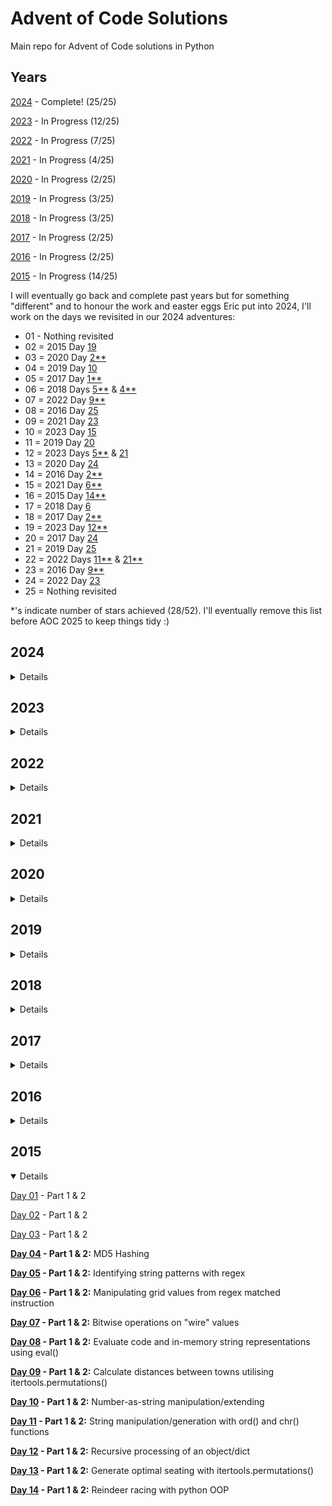 # Advent of Code Solutions

Main repo for Advent of Code solutions in Python

## Years

[2024](#2024) - Complete! (25/25)

[2023](#2023) - In Progress (12/25)

[2022](#2022) - In Progress (7/25)

[2021](#2021) - In Progress (4/25)

[2020](#2020) - In Progress (2/25)

[2019](#2019) - In Progress (3/25)

[2018](#2018) - In Progress (3/25)

[2017](#2017) - In Progress (2/25)

[2016](#2016) - In Progress (2/25)

[2015](#2015) - In Progress (14/25)

I will eventually go back and complete past years but for something "different" and to honour
the work and easter eggs Eric put into 2024, I'll work on the days we revisited in our 2024 adventures:

* 01 - Nothing revisited
* 02 = 2015 Day [19](https://adventofcode.com/2015/day/19)
* 03 = 2020 Day [2**](https://adventofcode.com/2020/day/2)
* 04 = 2019 Day [10](https://adventofcode.com/2019/day/10)
* 05 = 2017 Day [1**](https://adventofcode.com/2017/day/1)
* 06 = 2018 Days [5**](https://adventofcode.com/2018/day/5) & [4**](https://adventofcode.com/2018/day/4)
* 07 = 2022 Day [9**](https://adventofcode.com/2022/day/9)
* 08 = 2016 Day [25](https://adventofcode.com/2016/day/25)
* 09 = 2021 Day [23](https://adventofcode.com/2021/day/23)
* 10 = 2023 Day [15](https://adventofcode.com/2023/day/15)
* 11 = 2019 Day [20](https://adventofcode.com/2019/day/20)
* 12 = 2023 Days [5**](https://adventofcode.com/2023/day/5) & [21](https://adventofcode.com/2023/day/21)
* 13 = 2020 Day [24](https://adventofcode.com/2020/day/24)
* 14 = 2016 Day [2**](https://adventofcode.com/2016/day/2)
* 15 = 2021 Day [6**](https://adventofcode.com/2021/day/6)
* 16 = 2015 Day [14**](https://adventofcode.com/2015/day/14)
* 17 = 2018 Day [6](https://adventofcode.com/2018/day/6)
* 18 = 2017 Day [2**](https://adventofcode.com/2017/day/2)
* 19 = 2023 Day [12**](https://adventofcode.com/2023/day/12)
* 20 = 2017 Day [24](https://adventofcode.com/2017/day/24)
* 21 = 2019 Day [25](https://adventofcode.com/2019/day/25)
* 22 = 2022 Days [11**](https://adventofcode.com/2022/day/11) & [21**](https://adventofcode.com/2022/day/21)
* 23 = 2016 Day [9**](https://adventofcode.com/2016/day/9)
* 24 = 2022 Day [23](https://adventofcode.com/2022/day/23)
* 25 = Nothing revisited

*'s indicate number of stars achieved (28/52). I'll eventually remove this list before AOC 2025 to keep things tidy :)

## 2024

<details>

[Day 01](/2024/day01.py) - Part 1 & 2

[Day 02](/2024/day02.py) - Part 1 & 2

[Day 03](/2024/day03.py) - Part 1 & 2

[Day 04](/2024/day04.py) - Part 1 & 2

[Day 05](/2024/day05.py) - Part 1 & 2

[Day 06](/2024/day06.py) - Part 1 & 2

[Day 07](/2024/day07.py) - Part 1 & 2

[Day 08](/2024/day08.py) - Part 1 & 2

[Day 09](/2024/day09.py) - Part 1 & 2

[Day 10](/2024/day10.py) - Part 1 & 2

[Day 11](/2024/day11.py) - Part 1 & 2

[Day 12](/2024/day12.py) - Part 1 & 2

[Day 13](/2024/day13.py) - Part 1 & 2

[Day 14](/2024/day14.py) - Part 1 & 2

[Day 15](/2024/day15.py) - Part 1 & 2

**[Day 16](/2024/day16.py) - Part 1 & 2:** Dijkstra's algorithm

**[Day 17](/2024/day17.py) - Part 1 & 2:** Recursion

**[Day 18](/2024/day18.py) - Part 1 & 2:** BFS

**[Day 19](/2024/day19.py) - Part 1 & 2:** Memoization, recursion and the cache decorator

**[Day 20](/2024/day20.py) - Part 1 & 2:** BFS and 'teleporting' in a grid.

**[Day 21](/2024/day21.py) - Part 1 & 2:** BFS and recursion

**[Day 22](/2024/day22.py) - Part 1 & 2:** Iterative number transformation

**[Day 23](/2024/day23.py) - Part 1 & 2:** DFS

**[Day 24](/2024/day24.py) - Part 1 & 2:** Recursion and logical operators

**[Day 25](/2024/day25.py) - Only 1 Part:** Transposing grid

</details>

## 2023

<details>

[Day 01](/2023/day01.py) - Part 1 & 2

[Day 02](/2023/day02.py) - Part 1 & 2

[Day 03](/2023/day03.py) - Part 1 & 2

[Day 04](/2023/day04.py) - Part 1 & 2

[Day 05](/2023/day05.py) - Part 1 & 2

[Day 06](/2023/day06.py) - Part 1 & 2

[Day 07](/2023/day07.py) - Part 1 & 2

[Day 08](/2023/day08.py) - Part 1 & 2

[Day 09](/2023/day09.py) - Part 1 & 2

**[Day 10](/2023/day10.py) - Part 1 & 2:** BFS, areas inside loops

**[Day 11](/2023/day11.py) - Part 1 & 2:** Pairwise comparison, distance calculation

**[Day 12](/2023/day12.py) - Part 1 & 2:** Recursion

</details>

## 2022

<details>

[Day 01](/2022/day01.py) - Part 1 & 2

[Day 02](/2022/day02.py) - Part 1 & 2

[Day 03](/2022/day02.py) - Part 1 & 2

**[Day 04](/2022/day04.py) - Part 1 & 2:** Checking for overlap/containment in number ranges

**[Day 09](/2022/day09.py) - Part 1 & 2:** Moving nodes on a dynamic graph

**[Day 11](/2022/day11.py) - Part 1 & 2:** Simulate Monkey in the Middle with OOP. Part 2 involves LCM and modular arithmetic. ("Maths is fun" - Ms S. Mason)

**[Day 21](/2022/day21.py) - Part 1 & 2:** Recursive expression evaluation and symbolic algebra with sympy

</details>

## 2021

<details>

[Day 01](/2021/day01.py) - Part 1 & 2

[Day 02](/2021/day02.py) - Part 1 & 2

**[Day 03](/2021/day03.py) - Part 1 & 2:** Bitwise arithmetic

**[Day 06](/2021/day06.py) - Part 1 & 2:** Dynamic programming

</details>

## 2020

<details>

[Day 01](/2020/day01.py) - Part 1 & 2

[Day 02](/2020/day02.py) - Part 1 & 2

</details>

## 2019

<details>

**[Day 01](/2019/day01.py) - Part 1 & 2:** Recursion of number calculations

**[Day 02](/2019/day02.py) - Part 1 & 2:** Intcode program

**[Day 03](/2019/day03.py) - Part 1 & 2:** Intersections of wires on a dynamic grid

</details>

## 2018

<details>

**[Day 01](/2018/day01.py) - Part 1 & 2:** "cycle" function to create a repeating/looping iterable

**[Day 04](/2018/day04.py) - Part 1 & 2:** Datetime manipulation and roster grid

**[Day 05](/2018/day05.py) - Part 1 & 2:** Recursive string manipulation using stacks

</details>

## 2017

<details>

[Day 01](/2017/day01.py) - Part 1 & 2

**[Day 02](/2017/day02.py) - Part 1 & 2:** Number manipulation and comparing pairs of numbers in an array

</details>

## 2016

<details>

**[Day 02](/2016/day02.py) - Part 1 & 2:** "Keypad" grid traversal with invalid neighbours

**[Day 09](/2016/day09.py) - Part 1 & 2:** String manipulation and "decompression" through recursion

</details>

## 2015

<details open>

[Day 01](/2015/day01.py) - Part 1 & 2

[Day 02](/2015/day02.py) - Part 1 & 2

[Day 03](/2015/day03.py) - Part 1 & 2

**[Day 04](/2015/day04.py) - Part 1 & 2:** MD5 Hashing

**[Day 05](/2015/day05.py) - Part 1 & 2:** Identifying string patterns with regex

**[Day 06](/2015/day06.py) - Part 1 & 2:** Manipulating grid values from regex matched instruction

**[Day 07](/2015/day07.py) - Part 1 & 2:** Bitwise operations on "wire" values

**[Day 08](/2015/day08.py) - Part 1 & 2:** Evaluate code and in-memory string representations using eval()

**[Day 09](/2015/day09.py) - Part 1 & 2:** Calculate distances between towns utilising itertools.permutations()

**[Day 10](/2015/day10.py) - Part 1 & 2:** Number-as-string manipulation/extending

**[Day 11](/2015/day11.py) - Part 1 & 2:** String manipulation/generation with ord() and chr() functions

**[Day 12](/2015/day12.py) - Part 1 & 2:** Recursive processing of an object/dict

**[Day 13](/2015/day13.py) - Part 1 & 2:** Generate optimal seating with itertools.permutations()

**[Day 14](/2015/day14.py) - Part 1 & 2:** Reindeer racing with python OOP

</details>